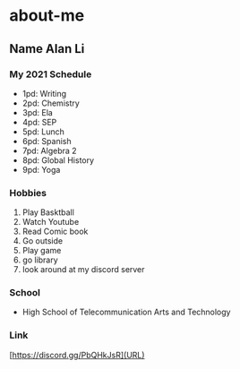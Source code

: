 # about-me
## Name  Alan Li

### My 2021 Schedule
* 1pd: Writing 
* 2pd: Chemistry
* 3pd: Ela 
* 4pd: SEP
* 5pd: Lunch
* 6pd: Spanish
* 7pd: Algebra 2
* 8pd: Global History
* 9pd: Yoga

### Hobbies

<ol>
    <li> Play Basktball </li>
    <li> Watch Youtube </li>
    <li> Read Comic book </li>
    <li> Go outside </li>
    <li> Play game </li>
    <li> go library </li>
    <li> look around at my discord server </li>
</ol>

### School 
    
* High School of Telecommunication Arts and Technology


### Link
[https://discord.gg/PbQHkJsR](URL)
